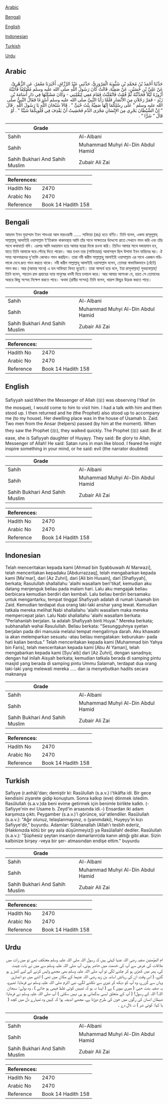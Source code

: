 [Arabic](#arabic)

[Bengali](#bengali)

[English](#english)

[Indonesian](#indonesian)

[Turkish](#turkish)

[Urdu](#urdu)

## Arabic


<div dir="rtl" lang="ar" style={{fontSize:'larger',backgroundColor:'#f8f9fa',padding:20}}>
حَدَّثَنَا أَحْمَدُ بْنُ مُحَمَّدِ بْنِ شَبُّويَةَ الْمَرْوَزِيُّ، حَدَّثَنِي عَبْدُ الرَّزَّاقِ، أَخْبَرَنَا مَعْمَرٌ، عَنِ الزُّهْرِيِّ، عَنْ عَلِيِّ بْنِ حُسَيْنٍ، عَنْ صَفِيَّةَ، قَالَتْ كَانَ رَسُولُ اللَّهِ صلى الله عليه وسلم مُعْتَكِفًا فَأَتَيْتُهُ أَزُورُهُ لَيْلاً فَحَدَّثْتُهُ ثُمَّ قُمْتُ فَانْقَلَبْتُ فَقَامَ مَعِي لِيَقْلِبَنِي - وَكَانَ مَسْكَنُهَا فِي دَارِ أُسَامَةَ بْنِ زَيْدٍ - فَمَرَّ رَجُلاَنِ مِنَ الأَنْصَارِ فَلَمَّا رَأَيَا النَّبِيَّ صلى الله عليه وسلم أَسْرَعَا فَقَالَ النَّبِيُّ صلى الله عليه وسلم ‏"‏ عَلَى رِسْلِكُمَا إِنَّهَا صَفِيَّةُ بِنْتُ حُيَىٍّ ‏"‏ ‏.‏ قَالاَ سُبْحَانَ اللَّهِ يَا رَسُولَ اللَّهِ ‏.‏ قَالَ ‏"‏ إِنَّ الشَّيْطَانَ يَجْرِي مِنَ الإِنْسَانِ مَجْرَى الدَّمِ فَخَشِيتُ أَنْ يَقْذِفَ فِي قُلُوبِكُمَا شَيْئًا ‏"‏ ‏.‏ أَوْ قَالَ ‏"‏ شَرًّا ‏"‏ ‏.‏
</div>
<div style={{backgroundColor:'#f8f9fa',padding:20, marginBottom: 10}}><table> <thead> <tr> <th>Grade</th> <th></th> </tr> </thead> <tbody> <tr><td>Sahih</td><td>Al-Albani</td></tr><tr><td>Sahih</td><td>Muhammad Muhyi Al-Din Abdul Hamid</td></tr><tr><td>Sahih Bukhari And Sahih Muslim</td><td>Zubair Ali Zai</td></tr></tbody></table><table> <thead> <tr> <th>References:</th> <th></th> </tr> </thead> <tbody><tr><td>Hadith No</td><td>2470</td></tr><tr><td>Arabic No</td><td>2470</td></tr><tr><td>Reference</td><td>Book 14 Hadith 158</td></tr></tbody></table></div>

## Bengali


<div dir="ltr" lang="bn" style={{fontSize:'larger',backgroundColor:'#f8f9fa',padding:20}}>
আহমদ ইবন মুহাম্মাদ ইবন শাবওয়া আল মারওয়াযী ...... সাফ্যিয়া (রাঃ) হতে বর্ণিত। তিনি বলেন, একদা রাসূলূল্লাহ্ সাল্লাল্লাহু আলাইহি ওয়াসাল্লাম ই‘তিকাফ থাকাবস্থায় আমি তাঁর সাথে সাক্ষাতের উদ্দেশ্যে রাতে সেখানে গমন করি এবং তাঁর সাথে কথাবার্তা বলি। এরপর আমি দণ্ডায়মান হয়ে আমার ঘরের দিকে রওনা করি। তিনিও আমার সাথে দন্ডায়মান হন, যাতে তিনি আমাকে ঘরে পৌছে দিতে পারেন। আর তখন তার (সাফ্যিয়ার) আবাসস্থল ছিল উসামা ইবন যায়িদের ঘর। ঐ সময় আনসারদের দু‘ব্যক্তি কোথাও গমন করছিল। তারা নবী করীম সাল্লাল্লাহু আলাইহি ওয়াসাল্লাম এর সাথে একজন মহিলাকে দেখে দ্রুত গমন করতে থাকে। নবী করীম সাল্লাল্লাহু আলাইহি ওয়াসাল্লাম বলেন, তোমরা স্বাভাবিকভাবে (হেঁটে) গমন কর। আর (আমার সাথে) এ হল সাফিয়্যা বিনত হুয়্যেই। তারা আশ্চর্য হয়ে বলে, ইয়া রাসূলাল্লাহ্! সুবহানাল্লাহ্! তিনি বলেন, শয়তান রক্ত প্রবাহের ন্যায় মানুষের ধমনী দিয়ে চলাচল করে। আর আমার আশংকা যে, হয়ত সে তোমাদের অন্তরে কিছু সন্দেহ নিক্ষেপ করতে পারে। অথবা (রাবীর সন্দেহ) তিনি বলেন, খারাপ কিছুর উদ্রেক করতে পারে।
</div>
<div style={{backgroundColor:'#f8f9fa',padding:20, marginBottom: 10}}><table> <thead> <tr> <th>Grade</th> <th></th> </tr> </thead> <tbody> <tr><td>Sahih</td><td>Al-Albani</td></tr><tr><td>Sahih</td><td>Muhammad Muhyi Al-Din Abdul Hamid</td></tr><tr><td>Sahih Bukhari And Sahih Muslim</td><td>Zubair Ali Zai</td></tr></tbody></table><table> <thead> <tr> <th>References:</th> <th></th> </tr> </thead> <tbody><tr><td>Hadith No</td><td>2470</td></tr><tr><td>Arabic No</td><td>2470</td></tr><tr><td>Reference</td><td>Book 14 Hadith 158</td></tr></tbody></table></div>

## English


<div dir="ltr" lang="en" style={{fontSize:'larger',backgroundColor:'#f8f9fa',padding:20}}>
Safiyyah said:When the Messenger of Allah (ﷺ) was observing I'tikaf (in the mosque), I would come to him to visit him. I had a talk with him and then stood up. I then returned and he (the Prophet) also stood up to accompany me (to my house). Her dwelling place was in the house of Usamah b. Zaid. Two men from the Ansar (helpers) passed (by him at the moment). When they saw the Prophet (ﷺ), they walked quickly. The Prophet (ﷺ) said: Be at ease, she is Safiyyah daughter of Huyayy. They said: Be glory to Allah, Messenger of Allah! He said: Satan runs in man like blood. I feared he might inspire something in your mind, or he said: evil (the narrator doubted)
</div>
<div style={{backgroundColor:'#f8f9fa',padding:20, marginBottom: 10}}><table> <thead> <tr> <th>Grade</th> <th></th> </tr> </thead> <tbody> <tr><td>Sahih</td><td>Al-Albani</td></tr><tr><td>Sahih</td><td>Muhammad Muhyi Al-Din Abdul Hamid</td></tr><tr><td>Sahih Bukhari And Sahih Muslim</td><td>Zubair Ali Zai</td></tr></tbody></table><table> <thead> <tr> <th>References:</th> <th></th> </tr> </thead> <tbody><tr><td>Hadith No</td><td>2470</td></tr><tr><td>Arabic No</td><td>2470</td></tr><tr><td>Reference</td><td>Book 14 Hadith 158</td></tr></tbody></table></div>

## Indonesian


<div dir="ltr" lang="id" style={{fontSize:'larger',backgroundColor:'#f8f9fa',padding:20}}>
Telah menceritakan kepada kami [Ahmad bin Syabbuwaih Al Marwazi], telah menceritakan kepadaku [Abdurrazzaq], telah mengabarkan kepada kami [Ma'mar], dari [Az Zuhri], dari [Ali bin Husain], dari [Shafiyyah], berkata; Rasulullah shallallahu 'alaihi wasallam beri'tikaf, kemudian aku datang menjenguk beliau pada malam hari. Lalu aku mengajak beliau berbicara kemudian berdiri dan kembali. Lalu beliau berdiri bersamaku untuk mengantarku, tempat tinggal Shafiyyah adalah di rumah Usamah bin Zaid. Kemudian terdapat dua orang laki-laki anshar yang lewat. Kemudian tatkala mereka melihat Nabi shallallahu 'alaihi wasallam maka mereka mempercepat jalan. Lalu Nabi shallallahu 'alaihi wasallam berkata: "Perlahanlah berjalan. Ia adalah Shafiyyah binti Huyai." Mereka berkata; subhanallah wahai Rasulullah. Beliau berkata: "Sesungguhnya syetan berjalan pada diri manusia melalui tempat mengalirnya darah. Aku khawatir ia akan melemparkan sesuatu -atau beliau mengatakan: keburukan- pada hati kalian berdua." Telah menceritakan kepada kami [Muhammad bin Yahya bin Faris], telah menceritakan kepada kami [Abu Al Yaman], telah mengabarkan kepada kami [Syu'aib] dari [Az Zuhri], dengan sanadnya; dengan hal inilah Aisyah berkata; kemudian tatkala berada di samping pintu masjid yang berada di samping pintu Ummu Salamah, terdapat dua orang laki-laki yang melewati mereka ….. dan ia menyebutkan hadits secara maknanya
</div>
<div style={{backgroundColor:'#f8f9fa',padding:20, marginBottom: 10}}><table> <thead> <tr> <th>Grade</th> <th></th> </tr> </thead> <tbody> <tr><td>Sahih</td><td>Al-Albani</td></tr><tr><td>Sahih</td><td>Muhammad Muhyi Al-Din Abdul Hamid</td></tr><tr><td>Sahih Bukhari And Sahih Muslim</td><td>Zubair Ali Zai</td></tr></tbody></table><table> <thead> <tr> <th>References:</th> <th></th> </tr> </thead> <tbody><tr><td>Hadith No</td><td>2470</td></tr><tr><td>Arabic No</td><td>2470</td></tr><tr><td>Reference</td><td>Book 14 Hadith 158</td></tr></tbody></table></div>

## Turkish


<div dir="ltr" lang="tr" style={{fontSize:'larger',backgroundColor:'#f8f9fa',padding:20}}>
Safiyye (r.anhâ)'dan; demiştir ki: Rasûlullah (s.a.v.) i'tikâfta idi. Bir gece kendisini ziyarete gidip konuştum. Sonra kalkıp (eve) dönmek istedim. Rasûlullah (s.a.v.)da beni evime getirmek için benimle birlikte kalktı. (-Safiyye'nin evi Usame b. Zeyd'in arsasında idi.-) Ensardan iki adam karşımıza çıktı. Peygamber (s.a.v.)'i görünce, sür'atlendiler. Rasûlullah (s.a.v.): "Ağır olunuz, telaşlanmayınız, o (yanımdaki), Huyeyy'in kızı Safiyye'dir," buyurdu. Adamlar: Sübhanallah (Allah'ı tesbih ederiz, [Hakkınızda kötü bir şey asla düşünmeyiz]) ya Rasûlallah! dediler. Rasûlullah (s.a.v.): "Şüphesiz şeytan insan(ın damarlann)da kanın aktığı gibi akar. Sizin kalbinize birşey -veya bir şer- atmasından endişe ettim." buyurdu
</div>
<div style={{backgroundColor:'#f8f9fa',padding:20, marginBottom: 10}}><table> <thead> <tr> <th>Grade</th> <th></th> </tr> </thead> <tbody> <tr><td>Sahih</td><td>Al-Albani</td></tr><tr><td>Sahih</td><td>Muhammad Muhyi Al-Din Abdul Hamid</td></tr><tr><td>Sahih Bukhari And Sahih Muslim</td><td>Zubair Ali Zai</td></tr></tbody></table><table> <thead> <tr> <th>References:</th> <th></th> </tr> </thead> <tbody><tr><td>Hadith No</td><td>2470</td></tr><tr><td>Arabic No</td><td>2470</td></tr><tr><td>Reference</td><td>Book 14 Hadith 158</td></tr></tbody></table></div>

## Urdu


<div dir="rtl" lang="ur" style={{fontSize:'larger',backgroundColor:'#f8f9fa',padding:20}}>
ام المؤمنین صفیہ رضی اللہ عنہا کہتی ہیں کہ رسول اللہ صلی اللہ علیہ وسلم معتکف تھے تو میں رات میں ملاقات کی غرض سے آپ کی خدمت میں حاضر ہوئی، آپ صلی اللہ علیہ وسلم سے میں نے بات چیت کی، پھر میں کھڑی ہو کر چلنے لگی تو آپ صلی اللہ علیہ وسلم بھی مجھے واپس کرنے کے لیے کھڑے ہو گئے، ( اس وقت ان کی رہائش اسامہ بن زید رضی اللہ عنہما کے مکان میں تھی ) اتنے میں دو انصاری وہاں سے گزرے، وہ آپ کو دیکھ کر تیزی سے نکلنے لگے، نبی اکرم صلی اللہ علیہ وسلم نے فرمایا: ٹھہرو، یہ صفیہ بنت حیی ( میری بیوی ) ہے ( ایسا نہ ہو کہ تمہیں کوئی غلط فہمی ہو جائے ) ، وہ بولے: سبحان اللہ! اللہ کے رسول! ( آپ کے متعلق ایسی بدگمانی ہو ہی نہیں سکتی ) آپ صلی اللہ علیہ وسلم نے فرمایا: شیطان انسان کی رگوں میں خون کی طرح دوڑتا ہے، مجھے اندیشہ ہوا کہ کہیں وہ تمہارے دل میں کچھ ( یا کہا: کوئی شر ) نہ ڈال دے ۔
</div>
<div style={{backgroundColor:'#f8f9fa',padding:20, marginBottom: 10}}><table> <thead> <tr> <th>Grade</th> <th></th> </tr> </thead> <tbody> <tr><td>Sahih</td><td>Al-Albani</td></tr><tr><td>Sahih</td><td>Muhammad Muhyi Al-Din Abdul Hamid</td></tr><tr><td>Sahih Bukhari And Sahih Muslim</td><td>Zubair Ali Zai</td></tr></tbody></table><table> <thead> <tr> <th>References:</th> <th></th> </tr> </thead> <tbody><tr><td>Hadith No</td><td>2470</td></tr><tr><td>Arabic No</td><td>2470</td></tr><tr><td>Reference</td><td>Book 14 Hadith 158</td></tr></tbody></table></div>